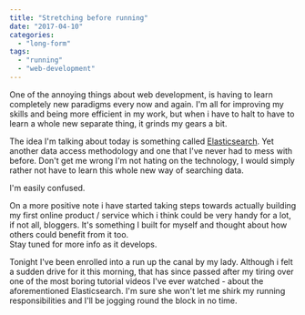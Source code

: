 ```yaml
---
title: "Stretching before running"
date: "2017-04-10"
categories: 
  - "long-form"
tags: 
  - "running"
  - "web-development"
---
```


One of the annoying things about web development, is having to learn completely new paradigms every now and again. I'm all for improving my skills and being more efficient in my work, but when i have to halt to have to learn a whole new separate thing, it grinds my gears a bit.

The idea I'm talking about today is something called [Elasticsearch](https://www.elastic.co/). Yet another data access methodology and one that I've never had to mess with before. Don't get me wrong I'm not hating on the technology, I would simply rather not have to learn this whole new way of searching data.

I'm easily confused.

On a more positive note i have started taking steps towards actually building my first online product / service which i think could be very handy for a lot, if not all, bloggers. It's something I built for myself and thought about how others could benefit from it too.  
Stay tuned for more info as it develops.

Tonight I've been enrolled into a run up the canal by my lady. Although i felt a sudden drive for it this morning, that has since passed after my tiring over one of the most boring tutorial videos I've ever watched - about the aforementioned Elasticsearch. I'm sure she won't let me shirk my running responsibilities and I'll be jogging round the block in no time.
